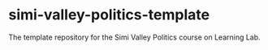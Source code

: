 # simi-valley-politics-template
The template repository for the Simi Valley Politics  course on Learning Lab.
